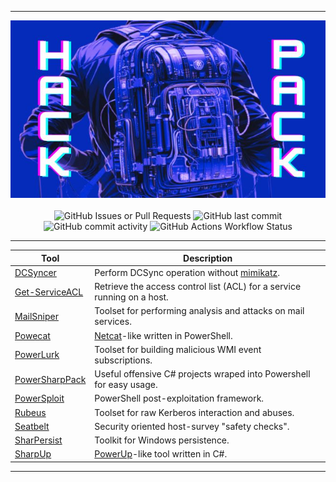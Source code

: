 <!--
    Author: Kike Fontán (@CosasDePuma)
    Repository: Hackpack
    Description: An up-to-date collection of precompiled binaries and hacking scripts, taking advantage of the power of GitHub Actions.
-->

<div align="center">
    <hr/>
    <img src="https://github.com/CosasDePuma/Hackpack/blob/main/.github/readme/banner.jpg?raw=true" alt="Hackpack" />
    <br/> <br/>
    <img alt="GitHub Issues or Pull Requests" src="https://img.shields.io/github/issues/cosasdepuma/hackpack?style=for-the-badge"/>
    <img alt="GitHub last commit" src="https://img.shields.io/github/last-commit/cosasdepuma/hackpack?style=for-the-badge"/>
    <img alt="GitHub commit activity" src="https://img.shields.io/github/commit-activity/m/cosasdepuma/hackpack?style=for-the-badge"/>
    <img alt="GitHub Actions Workflow Status" src="https://img.shields.io/github/actions/workflow/status/cosasdepuma/hackpack/release.yml?style=for-the-badge"/>
    <hr />

| Tool                                                               | Description                                                                                                     |
| ------------------------------------------------------------------ | --------------------------------------------------------------------------------------------------------------- |
| [DCSyncer](https://github.com/notsoshant/DCSyncer)                 | Perform DCSync operation without [mimikatz](https://github.com/gentilkiwi/mimikatz).                            |
| [Get-ServiceACL](./windows/Get-ServiceACL/Get-ServiceACL.ps1)      | Retrieve the access control list (ACL) for a service running on a host.                                         |
| [MailSniper](https://github.com/dafthack/MailSniper)               | Toolset for performing analysis and attacks on mail services.                                                   |
| [Powecat](https://github.com/besimorhino/powercat)                 | [Netcat](https://en.wikipedia.org/wiki/Netcat)-like written in PowerShell.                                      |
| [PowerLurk](https://github.com/Sw4mpf0x/PowerLurk)                 | Toolset for building malicious WMI event subscriptions.                                                         |
| [PowerSharpPack](https://github.com/S3cur3Th1sSh1t/PowerSharpPack) | Useful offensive C# projects wraped into Powershell for easy usage.                                             |
| [PowerSploit](https://github.com/PowerShellMafia/PowerSploit)      | PowerShell post-exploitation framework.                                                                         |
| [Rubeus](https://github.com/GhostPack/Rubeus)                      | Toolset for raw Kerberos interaction and abuses.                                                                |
| [Seatbelt](https://github.com/GhostPack/Seatbelt)                  | Security oriented host-survey "safety checks".                                                                  |
| [SharPersist](https://github.com/mandiant/SharPersist)             | Toolkit for Windows persistence.                                                                                |
| [SharpUp](https://github.com/GhostPack/SharpUp)                    | [PowerUp](https://github.com/PowerShellMafia/PowerSploit/blob/dev/Privesc/PowerUp.ps1)-like tool written in C#. |

<hr/>
</div>
